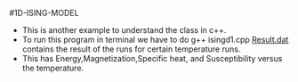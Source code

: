 #1D-ISING-MODEL
+ This is another example to understand the class in c++.
+ To run this program in terminal we have to do g++ isingd1.cpp 
 [Result.dat](result.dat) contains the result of the runs for certain temperature runs.
+ This has Energy,Magnetization,Specific heat, and Susceptibility versus the temperature. 

